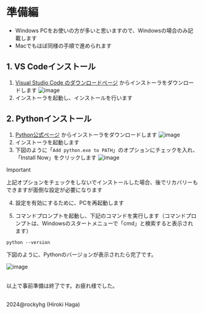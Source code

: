 # 準備編

- Windows PCをお使いの方が多いと思いますので、Windowsの場合のみ記載します
- Macでもほぼ同様の手順で進められます

## 1. VS Codeインストール

1. [Visual Studio Code のダウンロードページ](https://code.visualstudio.com/download) からインストーラをダウンロードします
  ![image](./image/1_install-vscode.png)
2. インストーラを起動し、インストールを行います


## 2. Pythonインストール
1. [Python公式ページ](https://www.python.org/downloads/) からインストーラをダウンロードします
  ![image](./image/1_install-python1.png)
2. インストーラを起動します
3. 下図のように「`Add python.exe to PATH`」のオプションにチェックを入れ、「Install Now」をクリックします
  ![image](./image/1_install-python2.png)

> [!IMPORTANT]
> 上記オプションをチェックをしないでインストールした場合、後でリカバリーもできますが面倒な設定が必要になります

4. 設定を有効にするために、PCを再起動します

5. コマンドプロンプトを起動し、下記のコマンドを実行します（コマンドプロンプトは、Windowsのスタートメニューで「cmd」と検索すると表示されます）
```
python --version
```
下図のように、Pythonのバージョンが表示されたら完了です。

![image](./image/1_install-python3.png)

<br>以上で事前準備は終了です。お疲れ様でした。

<br>2024@rockyhg (Hiroki Haga)
